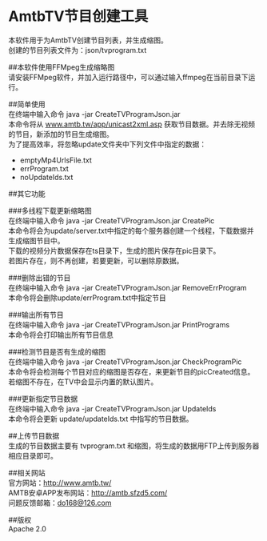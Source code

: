 # AmtbTV节目创建工具<br>
本软件用于为AmtbTV创建节目列表，并生成缩图。<br>
创建的节目列表文件为：json/tvprogram.txt<br>

##本软件使用FFMpeg生成缩略图<br>
请安装FFMpeg软件，并加入运行路径中，可以通过输入ffmpeg在当前目录下运行。

##简单使用<br>
在终端中输入命令 java -jar CreateTVProgramJson.jar<br>
本命令将从 www.amtb.tw/app/unicast2xml.asp 获取节目数据。并去除无视频的节目，新添加的节目生成缩图。<br>
为了提高效率，将忽略update文件夹中下列文件中指定的数据：<br>
* emptyMp4UrlsFile.txt
* errProgram.txt
* noUpdateIds.txt

##其它功能<br>

###多线程下载更新缩略图<br>
在终端中输入命令 java -jar CreateTVProgramJson.jar CreatePic<br>
本命令将会为update/server.txt中指定的每个服务器创建一个线程，下载数据并生成缩图节目中。<br>
下载的视频分片数据保存在ts目录下，生成的图片保存在pic目录下。<br>
若图片存在，则不再创建，若要更新，可以删除原数据。<br>

###删除出错的节目<br>
在终端中输入命令 java -jar CreateTVProgramJson.jar RemoveErrProgram<br>
本命令将会删除update/errProgram.txt中指定节目<br>

###输出所有节目<br>
在终端中输入命令 java -jar CreateTVProgramJson.jar PrintPrograms<br>
本命令将会打印输出所有节目信息<br>

###检测节目是否有生成的缩图<br>
在终端中输入命令 java -jar CreateTVProgramJson.jar CheckProgramPic<br>
本命令将会检测每个节目对应的缩图是否存在，来更新节目的picCreated信息。若缩图不存在，在TV中会显示内置的默认图片。<br>

###更新指定节目数据<br>
在终端中输入命令 java -jar CreateTVProgramJson.jar UpdateIds<br>
本命令将会更新 update/updateIds.txt 中指写的节目数据。<br>

##上传节目数据<br>
生成的节目数据主要有 tvprogram.txt 和缩图，将生成的数据用FTP上传到服务器相应目录即可。<br>

##相关网站<br>
官方网站：http://www.amtb.tw/<br>
AMTB安卓APP发布网站：http://amtb.sfzd5.com/<br>
问题反馈邮箱：do168@126.com<br>

##版权<br>
Apache 2.0<br>